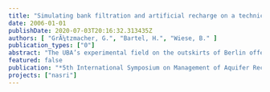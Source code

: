 ```yaml
---
title: "Simulating bank filtration and artificial recharge on a technical scale"
date: 2006-01-01
publishDate: 2020-07-03T20:16:32.313435Z
authors: [ "GrÃ¼tzmacher, G.", "Bartel, H.", "Wiese, B." ]
publication_types: ["0"]
abstract: "The UBA’s experimental field on the outskirts of Berlin offers a unique possibility of simulating bank filtration, artificial recharge and slow sand filtration on a technical scale. The site consists of a storage reservoir (pond) with an adjacent artificial aquifer consisting of sand and gravel. Additionally the surface water can be conducted into 4 infiltration basins (two slow sand filters and two aquifer infiltration ponds). Three enclosures as well as large scale columns can be used for shorter and longer term simulation of groundwater transport. The whole site is separated from the surrounding aquifer by a layer of clay. A variety of physico-chemical parameters can be measured continuously and observed online. The travel times for the bank filtration passage determined by tracer experiments range from a few days to a maximum of 3 weeks. In the enclosures, infiltration ponds and large scale columns contact time can be varied between a few hours up to 3 months."
featured: false
publication: "*5th International Symposium on Management of Aquifer Recharge / IHP-VI, Series on Groundwater*"
projects: ["nasri"]
---
```


